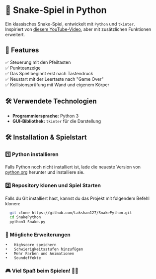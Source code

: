 # 🐍 Snake-Spiel in Python  

Ein klassisches Snake-Spiel, entwickelt mit `Python` und `tkinter`.  
Inspiriert von [diesem YouTube-Video](https://youtu.be/FtqWCo1_I4g?si=rPRYOpi_vFQvpX-1), aber mit zusätzlichen Funktionen erweitert.  

## 📌 Features  
✅ Steuerung mit den Pfeiltasten  
✅ Punkteanzeige  
✅ Das Spiel beginnt erst nach Tastendruck  
✅ Neustart mit der Leertaste nach "Game Over"  
✅ Kollisionsprüfung mit Wand und eigenem Körper  

## 🛠️ Verwendete Technologien  
- **Programmiersprache:** Python 3  
- **GUI-Bibliothek:** `tkinter` für die Darstellung  

## 🛠️ Installation & Spielstart  
### 1️⃣ Python installieren  
Falls Python noch nicht installiert ist, lade die neueste Version von [python.org](https://www.python.org/downloads/) herunter und installiere sie.  

### 2️⃣ Repository klonen und Spiel Starten
Falls du Git installiert hast, kannst du das Projekt mit folgendem Befehl klonen:  
  ```bash
    git clone https://github.com/Lakshan127/SnakePython.git
    cd SnakePython
    python3 Snake.py
  ```

### 🔧 Mögliche Erweiterungen
	•	Highscore speichern
	•	Schwierigkeitsstufen hinzufügen
	•	Mehr Farben und Animationen
	•	Soundeffekte

 ### 🎮 Viel Spaß beim Spielen! 🚀🐍


